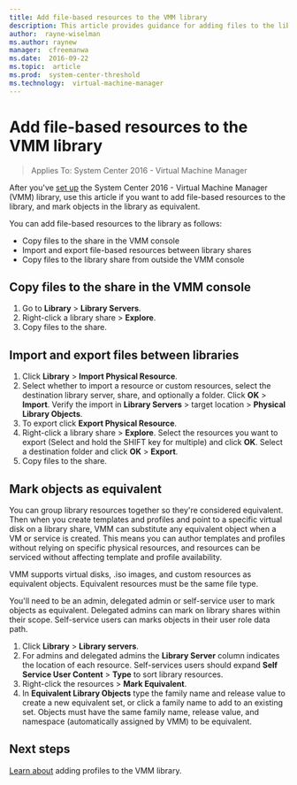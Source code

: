 ```yaml
---
title: Add file-based resources to the VMM library
description: This article provides guidance for adding files to the library in the VMM compute fabric
author:  rayne-wiselman
ms.author: raynew
manager:  cfreemanwa
ms.date:  2016-09-22
ms.topic:  article
ms.prod:  system-center-threshold
ms.technology:  virtual-machine-manager
---
```


# Add file-based resources to the VMM library

>Applies To: System Center 2016 - Virtual Machine Manager

After you've [set up](manage-library-overview.md) the System Center 2016 - Virtual Machine Manager (VMM) library, use this article if you want to add file-based resources to the library, and mark objects in the library as equivalent.

You can add file-based resources to the library as follows:

- Copy files to the share in the VMM console
- Import and export file-based resources between library shares
- Copy files to the library share from outside the VMM console


## Copy files to the share in the VMM console

1. Go to **Library** > **Library Servers**.
1. Right-click a library share > **Explore**.
1. Copy files to the share.

## Import and export files between libraries

1. Click **Library** > **Import Physical Resource**.
2. Select whether to import a resource or custom resources, select the destination library server, share, and optionally a folder. Click **OK** > **Import**. Verify the import in **Library Servers** > target location > **Physical Library Objects**.
3. To export click **Export Physical Resource**.
4. Right-click a library share > **Explore**. Select the resources you want to export (Select and hold the SHIFT key for multiple) and click **OK**. Select a destination folder and click **OK** > **Export**.
5. Copy files to the share.

## Mark objects as equivalent

You can group library resources together so they're considered equivalent. Then when you create templates and profiles and point to a specific virtual disk on a library share, VMM can substitute any equivalent object when a VM or service is created. This means you can author templates and profiles without relying on specific physical resources, and resources can be serviced without affecting template and profile availability.

VMM supports virtual disks, .iso images, and custom resources as equivalent objects. Equivalent resources must be the same file type.

You'll need to be an admin, delegated admin or self-service user to mark objects as equivalent.  Delegated admins can mark on library shares within their scope. Self-service users can marks objects in their user role data path.

1. Click **Library** > **Library servers**.
2. For admins and delegated admins the **Library Server** column indicates the location of each resource. Self-services users should expand **Self Service User Content** > **Type** to sort library resources.
3. Right-click the resources > **Mark Equivalent**.
4. In **Equivalent Library Objects** type the family name and release value to create a new equivalent set, or click a family name to add to an existing set. Objects must have the same family name, release value, and namespace (automatically assigned by VMM) to be equivalent.

## Next steps

[Learn about](manage-library-add-profiles.md) adding profiles to the VMM library.
